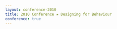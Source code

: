 ```yaml
---
layout: conference-2010
title: 2010 Conference ★ Designing for Behaviour
conference: true
---
```



